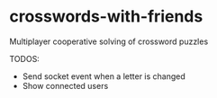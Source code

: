 # crosswords-with-friends
Multiplayer cooperative solving of crossword puzzles


TODOS:

- Send socket event when a letter is changed
- Show connected users
